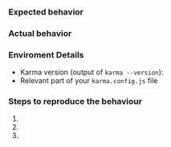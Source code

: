 ### Expected behavior

### Actual behavior

### Enviroment Details

- Karma version (output of `karma --version`):
- Relevant part of your `karma.config.js` file

### Steps to reproduce the behaviour

1.
2.
3.
